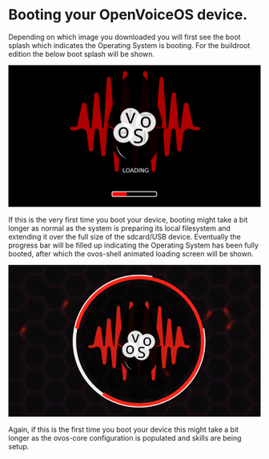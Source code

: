 # Booting your OpenVoiceOS device.

Depending on which image you downloaded you will first see the boot splash which indicates the Operating System is booting. For the buildroot edition the below boot splash will be shown.

![](https://raw.githubusercontent.com/OpenVoiceOS/ovos_assets/master/Images/Screenshot%20-%20Buildroot%20bootsplash.png)

If this is the very first time you boot your device, booting might take a bit longer as normal as the system is preparing its local filesystem and extending it over the full size of the sdcard/USB device.
Eventually the progress bar will be filled up indicating the Operating System has been fully booted, after which the ovos-shell animated loading screen will be shown.

![](https://raw.githubusercontent.com/OpenVoiceOS/ovos_assets/master/Images/Screenshot%20-%20Spinner.png)

Again, if this is the first time you boot your device this might take a bit longer as the ovos-core configuration is populated and skills are being setup.